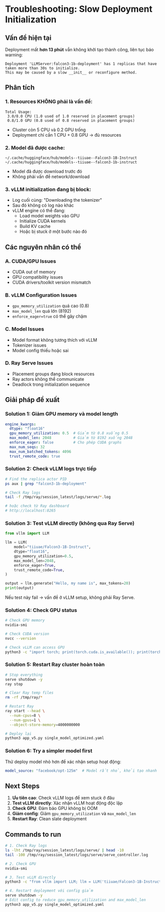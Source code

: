 # Troubleshooting: Slow Deployment Initialization

## Vấn đề hiện tại

Deployment mất **hơn 13 phút** vẫn không khởi tạo thành công, liên tục báo warning:
```
Deployment 'LLMServer:falcon3-1b-deployment' has 1 replicas that have taken more than 30s to initialize.
This may be caused by a slow __init__ or reconfigure method.
```

## Phân tích

### 1. Resources KHÔNG phải là vấn đề:
```
Total Usage:
 3.0/8.0 CPU (1.0 used of 1.0 reserved in placement groups)
 0.8/1.0 GPU (0.8 used of 0.8 reserved in placement groups)
```
- Cluster còn 5 CPU và 0.2 GPU trống
- Deployment chỉ cần 1 CPU + 0.8 GPU → đủ resources

### 2. Model đã được cache:
```
~/.cache/huggingface/hub/models--tiiuae--Falcon3-1B-Instruct
~/.cache/huggingface/hub/models--tiiuae--falcon3-1b-instruct
```
- Model đã được download trước đó
- Không phải vấn đề network/download

### 3. vLLM initialization đang bị block:
- Log cuối cùng: "Downloading the tokenizer"
- Sau đó không có log nào khác
- vLLM engine có thể đang:
  - Load model weights vào GPU
  - Initialize CUDA kernels
  - Build KV cache
  - Hoặc bị stuck ở một bước nào đó

## Các nguyên nhân có thể

### A. CUDA/GPU Issues
- CUDA out of memory
- GPU compatibility issues
- CUDA drivers/toolkit version mismatch

### B. vLLM Configuration Issues
- `gpu_memory_utilization` quá cao (0.8)
- `max_model_len` quá lớn (8192)
- `enforce_eager=true` có thể gây chậm

### C. Model Issues
- Model format không tương thích với vLLM
- Tokenizer issues
- Model config thiếu hoặc sai

### D. Ray Serve Issues
- Placement groups đang block resources
- Ray actors không thể communicate
- Deadlock trong initialization sequence

## Giải pháp đề xuất

### Solution 1: Giảm GPU memory và model length
```yaml
engine_kwargs:
  dtype: "float16"
  gpu_memory_utilization: 0.5  # Giảm từ 0.8 xuống 0.5
  max_model_len: 2048          # Giảm từ 8192 xuống 2048
  enforce_eager: false         # Cho phép CUDA graphs
  max_num_seqs: 32
  max_num_batched_tokens: 4096
  trust_remote_code: true
```

### Solution 2: Check vLLM logs trực tiếp
```bash
# Find the replica actor PID
ps aux | grep "falcon3-1b-deployment"

# Check Ray logs
tail -f /tmp/ray/session_latest/logs/serve/*.log

# hoặc check từ Ray dashboard
# http://localhost:8265
```

### Solution 3: Test vLLM directly (không qua Ray Serve)
```python
from vllm import LLM

llm = LLM(
    model="tiiuae/Falcon3-1B-Instruct",
    dtype="float16",
    gpu_memory_utilization=0.5,
    max_model_len=2048,
    enforce_eager=True,
    trust_remote_code=True,
)

output = llm.generate("Hello, my name is", max_tokens=20)
print(output)
```

Nếu test này fail → vấn đề ở vLLM setup, không phải Ray Serve.

### Solution 4: Check GPU status
```bash
# Check GPU memory
nvidia-smi

# Check CUDA version
nvcc --version

# Check vLLM can access GPU
python3 -c "import torch; print(torch.cuda.is_available()); print(torch.cuda.device_count())"
```

### Solution 5: Restart Ray cluster hoàn toàn
```bash
# Stop everything
serve shutdown -y
ray stop

# Clear Ray temp files
rm -rf /tmp/ray/*

# Restart Ray
ray start --head \
  --num-cpus=8 \
  --num-gpus=1 \
  --object-store-memory=4000000000

# Deploy lại
python3 app_v5.py single_model_optimized.yaml
```

### Solution 6: Try a simpler model first
Thử deploy model nhỏ hơn để xác nhận setup hoạt động:
```yaml
model_source: "facebook/opt-125m"  # Model rất nhỏ, khởi tạo nhanh
```

## Next Steps

1. **Ưu tiên cao**: Check vLLM logs để xem stuck ở đâu
2. **Test vLLM directly**: Xác nhận vLLM hoạt động độc lập
3. **Check GPU**: Đảm bảo GPU không bị OOM
4. **Giảm config**: Giảm `gpu_memory_utilization` và `max_model_len`
5. **Restart Ray**: Clean slate deployment

## Commands to run

```bash
# 1. Check Ray logs
ls -lht /tmp/ray/session_latest/logs/serve/ | head -10
tail -100 /tmp/ray/session_latest/logs/serve/serve_controller.log

# 2. Check GPU
nvidia-smi

# 3. Test vLLM directly
python3 -c "from vllm import LLM; llm = LLM('tiiuae/Falcon3-1B-Instruct', dtype='float16', gpu_memory_utilization=0.5, max_model_len=2048); print('Success!')"

# 4. Restart deployment với config giảm
serve shutdown -y
# Edit config to reduce gpu_memory_utilization and max_model_len
python3 app_v5.py single_model_optimized.yaml
```
